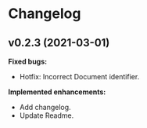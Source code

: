 # Changelog

## v0.2.3 (2021-03-01)

**Fixed bugs:**

- Hotfix: Incorrect Document identifier.

**Implemented enhancements:**

- Add changelog.
- Update Readme.
